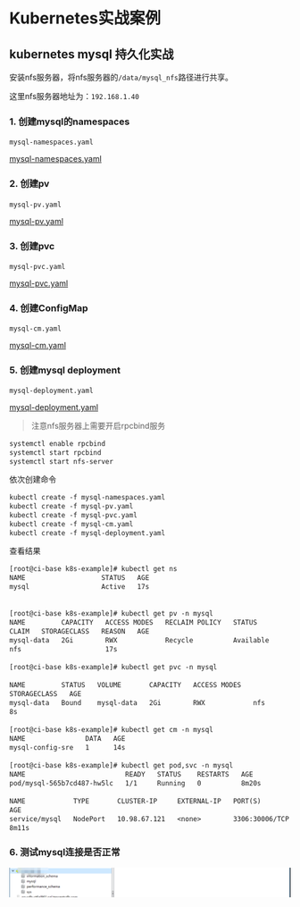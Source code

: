# Kubernetes实战案例

## kubernetes mysql 持久化实战

安装nfs服务器，将nfs服务器的`/data/mysql_nfs`路径进行共享。

这里nfs服务器地址为：`192.168.1.40`

### 1. 创建mysql的namespaces

`mysql-namespaces.yaml`

[mysql-namespaces.yaml](https://github.com/hujianli94/k8s-yaml-example/blob/master/mysql-server/namespace.yaml)

### 2. 创建pv

`mysql-pv.yaml`

[mysql-pv.yaml](https://github.com/hujianli94/k8s-yaml-example/blob/master/mysql-server/mysql-pv.yaml)



### 3. 创建pvc

`mysql-pvc.yaml`

[mysql-pvc.yaml](https://github.com/hujianli94/k8s-yaml-example/blob/master/mysql-server/mysql-pvc.yaml)

### 4. 创建ConfigMap

`mysql-cm.yaml`

[mysql-cm.yaml](https://github.com/hujianli94/k8s-yaml-example/blob/master/mysql-server/mysql-cm.yaml)

### 5. 创建mysql deployment

`mysql-deployment.yaml`

[mysql-deployment.yaml](https://github.com/hujianli94/k8s-yaml-example/blob/master/mysql-server/deployment-mysql.yaml)

> 注意nfs服务器上需要开启rpcbind服务

```
systemctl enable rpcbind
systemctl start rpcbind
systemctl start nfs-server
```

依次创建命令

```
kubectl create -f mysql-namespaces.yaml
kubectl create -f mysql-pv.yaml
kubectl create -f mysql-pvc.yaml
kubectl create -f mysql-cm.yaml
kubectl create -f mysql-deployment.yaml
```

查看结果

```
[root@ci-base k8s-example]# kubectl get ns
NAME                   STATUS   AGE
mysql                  Active   17s


[root@ci-base k8s-example]# kubectl get pv -n mysql
NAME         CAPACITY   ACCESS MODES   RECLAIM POLICY   STATUS      CLAIM   STORAGECLASS   REASON   AGE
mysql-data   2Gi        RWX            Recycle          Available           nfs                     17s

[root@ci-base k8s-example]# kubectl get pvc -n mysql

NAME         STATUS   VOLUME       CAPACITY   ACCESS MODES   STORAGECLASS   AGE
mysql-data   Bound    mysql-data   2Gi        RWX            nfs            8s

[root@ci-base k8s-example]# kubectl get cm -n mysql
NAME               DATA   AGE
mysql-config-sre   1      14s

[root@ci-base k8s-example]# kubectl get pod,svc -n mysql
NAME                         READY   STATUS    RESTARTS   AGE
pod/mysql-565b7cd487-hw5lc   1/1     Running   0          8m20s

NAME            TYPE       CLUSTER-IP     EXTERNAL-IP   PORT(S)          AGE
service/mysql   NodePort   10.98.67.121   <none>        3306:30006/TCP   8m11s
```

### 6. 测试mysql连接是否正常

![](../_static/k8s_mysql0001.png)